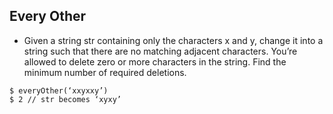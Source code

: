 ## Every Other 

- Given a string str containing only the characters x and y, change it into a string such that there are no matching adjacent characters. You’re allowed to delete zero or more characters in the string. Find the minimum number of required deletions.

```
$ everyOther(‘xxyxxy’)
$ 2 // str becomes ‘xyxy’

```